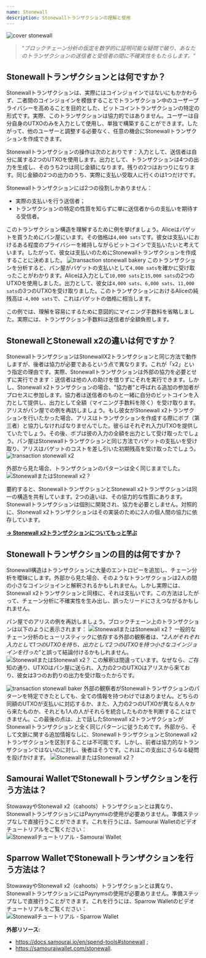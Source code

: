 ```yaml
---
name: Stonewall
description: Stonewallトランザクションの理解と使用
---
```

![cover stonewall](assets/cover.webp)

> *"ブロックチェーン分析の仮定を数学的に証明可能な疑問で破り、あなたのトランザクションの送信者と受信者の間に不確実性をもたらします。"*

## Stonewallトランザクションとは何ですか？
Stonewallトランザクションは、実際にはコインジョインではないにもかかわらず、二者間のコインジョインを模倣することでトランザクション中のユーザープライバシーを高めることを目的とした、ビットコイントランザクションの特定の形式です。実際、このトランザクションは協力的ではありません。ユーザーは自分自身のUTXOのみを入力として使用し、単独で構築することができます。したがって、他のユーザーと調整する必要なく、任意の機会にStonewallトランザクションを作成できます。

Stonewallトランザクションの操作は次のとおりです：入力として、送信者は自分に属する2つのUTXOを使用します。出力として、トランザクションは4つの出力を生成し、そのうち2つは同じ金額になります。残りの2つはおつりになります。同じ金額の2つの出力のうち、実際に支払い受取人に行くのは1つだけです。

Stonewallトランザクションには2つの役割しかありません：
- 実際の支払いを行う送信者；
- トランザクションの特定の性質を知らずに単に送信者からの支払いを期待する受信者。

このトランザクション構造を理解するために例を挙げましょう。Aliceはバゲットを買うためにパン屋にいます。その価格は`4,000 sats`です。彼女は支払いにおけるある程度のプライバシーを維持しながらビットコインで支払いたいと考えています。したがって、彼女は支払いのためにStonewallトランザクションを作成することに決めました。
![transaction stonewall bakery](assets/en/1.webp)
このトランザクションを分析すると、パン屋がバゲットの支払いとして`4,000 sats`を確かに受け取ったことがわかります。Aliceは入力として`10,000 sats`と`15,000 sats`の2つのUTXOを使用しました。出力として、彼女は`4,000 sats`、`6,000 sats`、`11,000 sats`の3つのUTXOを受け取りました。このトランザクションにおけるAliceの純残高は`-4,000 sats`で、これはバゲットの価格に相当します。

この例では、理解を容易にするために意図的にマイニング手数料を省略しました。実際には、トランザクション手数料は送信者が全額負担します。

## StonewallとStonewall x2の違いは何ですか？
StonewallトランザクションはStonewallX2トランザクションと同じ方法で動作しますが、後者は協力が必要であるという点で異なります。これが「x2」という指定の理由です。実際、Stonewallトランザクションは外部の協力を必要とせずに実行できます：送信者は他の人の助けを借りずにそれを実行できます。しかし、Stonewall x2トランザクションの場合、"協力者"と呼ばれる追加の参加者がプロセスに参加します。協力者は送信者のものと一緒に自分のビットコインを入力として提供し、出力として全額（マイニング手数料を除く）を受け取ります。
アリスがパン屋での例を再訪しましょう。もし彼女がStonewall x2トランザクションを行いたかった場合、アリスはトランザクションを作成する際にボブ（第三者）と協力しなければなりませんでした。彼らはそれぞれ入力UTXOを提供していたでしょう。その後、ボブは彼の入力の全額を出力として受け取ったでしょう。パン屋はStonewallトランザクションと同じ方法でバゲットの支払いを受け取り、アリスはバゲットのコストを差し引いた初期残高を受け取ったでしょう。
![transaction stonewall x2](assets/en/2.webp)

外部から見た場合、トランザクションのパターンは全く同じままでした。
![StonewallまたはStonewall x2？](assets/en/3.webp)

要約すると、StonewallトランザクションとStonewall x2トランザクションは同一の構造を共有しています。2つの違いは、その協力的な性質にあります。Stonewallトランザクションは個別に開発され、協力を必要としません。対照的に、Stonewall x2トランザクションはその実装のために2人の個人間の協力に依存しています。

[**-> Stonewall x2トランザクションについてもっと学ぶ**](https://planb.network/tutorials/privacy/stonewall-x2)

## Stonewallトランザクションの目的は何ですか？
Stonewall構造はトランザクションに大量のエントロピーを追加し、チェーン分析を曖昧にします。外部から見た場合、そのようなトランザクションは2人の間の小さなコインジョインと解釈されるかもしれません。しかし実際には、Stonewall x2トランザクションと同様に、それは支払いです。この方法はしたがって、チェーン分析に不確実性を生み出し、誤ったリードにさえつながるかもしれません。

パン屋でのアリスの例を再訪しましょう。ブロックチェーン上のトランザクションは以下のように表示されます：
![StonewallまたはStonewall x2？](assets/en/4.webp)
一般的なチェーン分析のヒューリスティックに依存する外部の観察者は、"*2人がそれぞれ入力として1つのUTXOを持ち、出力として2つのUTXOを持つ小さなコインジョインを行った*"と誤って結論付けるかもしれません。
![StonewallまたはStonewall x2？](assets/en/5.webp)
この解釈は間違っています。なぜなら、ご存知の通り、UTXOはパン屋に送られ、入力の2つのUTXOはアリスから来ており、彼女は3つのお釣りの出力を受け取ったからです。

![transaction stonewall baker](assets/en/1.webp)
外部の観察者がStonewallトランザクションのパターンを特定できたとしても、全ての情報を持つわけではありません。どちらの同額のUTXOが支払いに対応するか、また、入力の2つのUTXOが異なる人々から来たものか、それとも1人の人がそれらを統合したものかを判断することはできません。この最後の点は、上で話したStonewall x2トランザクションがStonewallトランザクションと全く同じパターンに従うためです。外部から、そして文脈に関する追加情報なしに、StonewallトランザクションとStonewall x2トランザクションを区別することは不可能です。しかし、前者は協力的なトランザクションではないのに対し、後者はそうです。これはこの支出にさらなる疑問を投げかけます。
![StonewallまたはStonewall x2？](assets/en/3.webp)
## Samourai WalletでStonewallトランザクションを行う方法は？
StowawayやStonewall x2（cahoots）トランザクションとは異なり、StonewallトランザクションにはPaynymsの使用が必要ありません。準備ステップなしで直接行うことができます。これを行うには、Samourai Walletのビデオチュートリアルをご覧ください： ![Stonewallチュートリアル - Samourai Wallet](https://youtu.be/mlRtZvWGuk0?si=e_lSKJLvybWUna1j)

## Sparrow WalletでStonewallトランザクションを行う方法は？
StowawayやStonewall x2（cahoots）トランザクションとは異なり、StonewallトランザクションにはPaynymsの使用が必要ありません。準備ステップなしで直接行うことができます。これを行うには、Sparrow Walletのビデオチュートリアルをご覧ください：
![Stonewallチュートリアル - Sparrow Wallet](https://youtu.be/su89ljkV_OI?si=1jNaSJGvECUYe6Or)

**外部リソース:**
- https://docs.samourai.io/en/spend-tools#stonewall ;
- https://samouraiwallet.com/stonewall.